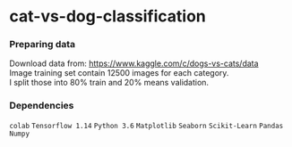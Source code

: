 # cat-vs-dog-classification

### Preparing data
Download data from: https://www.kaggle.com/c/dogs-vs-cats/data  
Image training set contain 12500 images for each category.  
I split those into 80% train and 20% means validation.

### Dependencies
  `colab`
  `Tensorflow 1.14`
  `Python 3.6`
  `Matplotlib`
  `Seaborn`
  `Scikit-Learn`
  `Pandas`
  `Numpy`
